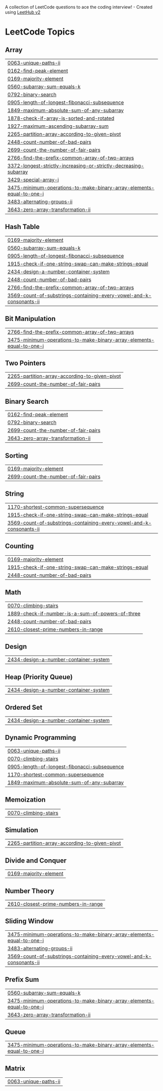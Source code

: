 A collection of LeetCode questions to ace the coding interview! - Created using [LeetHub v2](https://github.com/arunbhardwaj/LeetHub-2.0)
<!---LeetCode Topics Start-->
# LeetCode Topics
## Array
|  |
| ------- |
| [0063-unique-paths-ii](https://github.com/aditya762/Leetcode-Coding-Practice/tree/master/0063-unique-paths-ii) |
| [0162-find-peak-element](https://github.com/aditya762/Leetcode-Coding-Practice/tree/master/0162-find-peak-element) |
| [0169-majority-element](https://github.com/aditya762/Leetcode-Coding-Practice/tree/master/0169-majority-element) |
| [0560-subarray-sum-equals-k](https://github.com/aditya762/Leetcode-Coding-Practice/tree/master/0560-subarray-sum-equals-k) |
| [0792-binary-search](https://github.com/aditya762/Leetcode-Coding-Practice/tree/master/0792-binary-search) |
| [0905-length-of-longest-fibonacci-subsequence](https://github.com/aditya762/Leetcode-Coding-Practice/tree/master/0905-length-of-longest-fibonacci-subsequence) |
| [1849-maximum-absolute-sum-of-any-subarray](https://github.com/aditya762/Leetcode-Coding-Practice/tree/master/1849-maximum-absolute-sum-of-any-subarray) |
| [1878-check-if-array-is-sorted-and-rotated](https://github.com/aditya762/Leetcode-Coding-Practice/tree/master/1878-check-if-array-is-sorted-and-rotated) |
| [1927-maximum-ascending-subarray-sum](https://github.com/aditya762/Leetcode-Coding-Practice/tree/master/1927-maximum-ascending-subarray-sum) |
| [2265-partition-array-according-to-given-pivot](https://github.com/aditya762/Leetcode-Coding-Practice/tree/master/2265-partition-array-according-to-given-pivot) |
| [2448-count-number-of-bad-pairs](https://github.com/aditya762/Leetcode-Coding-Practice/tree/master/2448-count-number-of-bad-pairs) |
| [2699-count-the-number-of-fair-pairs](https://github.com/aditya762/Leetcode-Coding-Practice/tree/master/2699-count-the-number-of-fair-pairs) |
| [2766-find-the-prefix-common-array-of-two-arrays](https://github.com/aditya762/Leetcode-Coding-Practice/tree/master/2766-find-the-prefix-common-array-of-two-arrays) |
| [3372-longest-strictly-increasing-or-strictly-decreasing-subarray](https://github.com/aditya762/Leetcode-Coding-Practice/tree/master/3372-longest-strictly-increasing-or-strictly-decreasing-subarray) |
| [3429-special-array-i](https://github.com/aditya762/Leetcode-Coding-Practice/tree/master/3429-special-array-i) |
| [3475-minimum-operations-to-make-binary-array-elements-equal-to-one-i](https://github.com/aditya762/Leetcode-Coding-Practice/tree/master/3475-minimum-operations-to-make-binary-array-elements-equal-to-one-i) |
| [3483-alternating-groups-ii](https://github.com/aditya762/Leetcode-Coding-Practice/tree/master/3483-alternating-groups-ii) |
| [3643-zero-array-transformation-ii](https://github.com/aditya762/Leetcode-Coding-Practice/tree/master/3643-zero-array-transformation-ii) |
## Hash Table
|  |
| ------- |
| [0169-majority-element](https://github.com/aditya762/Leetcode-Coding-Practice/tree/master/0169-majority-element) |
| [0560-subarray-sum-equals-k](https://github.com/aditya762/Leetcode-Coding-Practice/tree/master/0560-subarray-sum-equals-k) |
| [0905-length-of-longest-fibonacci-subsequence](https://github.com/aditya762/Leetcode-Coding-Practice/tree/master/0905-length-of-longest-fibonacci-subsequence) |
| [1915-check-if-one-string-swap-can-make-strings-equal](https://github.com/aditya762/Leetcode-Coding-Practice/tree/master/1915-check-if-one-string-swap-can-make-strings-equal) |
| [2434-design-a-number-container-system](https://github.com/aditya762/Leetcode-Coding-Practice/tree/master/2434-design-a-number-container-system) |
| [2448-count-number-of-bad-pairs](https://github.com/aditya762/Leetcode-Coding-Practice/tree/master/2448-count-number-of-bad-pairs) |
| [2766-find-the-prefix-common-array-of-two-arrays](https://github.com/aditya762/Leetcode-Coding-Practice/tree/master/2766-find-the-prefix-common-array-of-two-arrays) |
| [3569-count-of-substrings-containing-every-vowel-and-k-consonants-ii](https://github.com/aditya762/Leetcode-Coding-Practice/tree/master/3569-count-of-substrings-containing-every-vowel-and-k-consonants-ii) |
## Bit Manipulation
|  |
| ------- |
| [2766-find-the-prefix-common-array-of-two-arrays](https://github.com/aditya762/Leetcode-Coding-Practice/tree/master/2766-find-the-prefix-common-array-of-two-arrays) |
| [3475-minimum-operations-to-make-binary-array-elements-equal-to-one-i](https://github.com/aditya762/Leetcode-Coding-Practice/tree/master/3475-minimum-operations-to-make-binary-array-elements-equal-to-one-i) |
## Two Pointers
|  |
| ------- |
| [2265-partition-array-according-to-given-pivot](https://github.com/aditya762/Leetcode-Coding-Practice/tree/master/2265-partition-array-according-to-given-pivot) |
| [2699-count-the-number-of-fair-pairs](https://github.com/aditya762/Leetcode-Coding-Practice/tree/master/2699-count-the-number-of-fair-pairs) |
## Binary Search
|  |
| ------- |
| [0162-find-peak-element](https://github.com/aditya762/Leetcode-Coding-Practice/tree/master/0162-find-peak-element) |
| [0792-binary-search](https://github.com/aditya762/Leetcode-Coding-Practice/tree/master/0792-binary-search) |
| [2699-count-the-number-of-fair-pairs](https://github.com/aditya762/Leetcode-Coding-Practice/tree/master/2699-count-the-number-of-fair-pairs) |
| [3643-zero-array-transformation-ii](https://github.com/aditya762/Leetcode-Coding-Practice/tree/master/3643-zero-array-transformation-ii) |
## Sorting
|  |
| ------- |
| [0169-majority-element](https://github.com/aditya762/Leetcode-Coding-Practice/tree/master/0169-majority-element) |
| [2699-count-the-number-of-fair-pairs](https://github.com/aditya762/Leetcode-Coding-Practice/tree/master/2699-count-the-number-of-fair-pairs) |
## String
|  |
| ------- |
| [1170-shortest-common-supersequence](https://github.com/aditya762/Leetcode-Coding-Practice/tree/master/1170-shortest-common-supersequence) |
| [1915-check-if-one-string-swap-can-make-strings-equal](https://github.com/aditya762/Leetcode-Coding-Practice/tree/master/1915-check-if-one-string-swap-can-make-strings-equal) |
| [3569-count-of-substrings-containing-every-vowel-and-k-consonants-ii](https://github.com/aditya762/Leetcode-Coding-Practice/tree/master/3569-count-of-substrings-containing-every-vowel-and-k-consonants-ii) |
## Counting
|  |
| ------- |
| [0169-majority-element](https://github.com/aditya762/Leetcode-Coding-Practice/tree/master/0169-majority-element) |
| [1915-check-if-one-string-swap-can-make-strings-equal](https://github.com/aditya762/Leetcode-Coding-Practice/tree/master/1915-check-if-one-string-swap-can-make-strings-equal) |
| [2448-count-number-of-bad-pairs](https://github.com/aditya762/Leetcode-Coding-Practice/tree/master/2448-count-number-of-bad-pairs) |
## Math
|  |
| ------- |
| [0070-climbing-stairs](https://github.com/aditya762/Leetcode-Coding-Practice/tree/master/0070-climbing-stairs) |
| [1889-check-if-number-is-a-sum-of-powers-of-three](https://github.com/aditya762/Leetcode-Coding-Practice/tree/master/1889-check-if-number-is-a-sum-of-powers-of-three) |
| [2448-count-number-of-bad-pairs](https://github.com/aditya762/Leetcode-Coding-Practice/tree/master/2448-count-number-of-bad-pairs) |
| [2610-closest-prime-numbers-in-range](https://github.com/aditya762/Leetcode-Coding-Practice/tree/master/2610-closest-prime-numbers-in-range) |
## Design
|  |
| ------- |
| [2434-design-a-number-container-system](https://github.com/aditya762/Leetcode-Coding-Practice/tree/master/2434-design-a-number-container-system) |
## Heap (Priority Queue)
|  |
| ------- |
| [2434-design-a-number-container-system](https://github.com/aditya762/Leetcode-Coding-Practice/tree/master/2434-design-a-number-container-system) |
## Ordered Set
|  |
| ------- |
| [2434-design-a-number-container-system](https://github.com/aditya762/Leetcode-Coding-Practice/tree/master/2434-design-a-number-container-system) |
## Dynamic Programming
|  |
| ------- |
| [0063-unique-paths-ii](https://github.com/aditya762/Leetcode-Coding-Practice/tree/master/0063-unique-paths-ii) |
| [0070-climbing-stairs](https://github.com/aditya762/Leetcode-Coding-Practice/tree/master/0070-climbing-stairs) |
| [0905-length-of-longest-fibonacci-subsequence](https://github.com/aditya762/Leetcode-Coding-Practice/tree/master/0905-length-of-longest-fibonacci-subsequence) |
| [1170-shortest-common-supersequence](https://github.com/aditya762/Leetcode-Coding-Practice/tree/master/1170-shortest-common-supersequence) |
| [1849-maximum-absolute-sum-of-any-subarray](https://github.com/aditya762/Leetcode-Coding-Practice/tree/master/1849-maximum-absolute-sum-of-any-subarray) |
## Memoization
|  |
| ------- |
| [0070-climbing-stairs](https://github.com/aditya762/Leetcode-Coding-Practice/tree/master/0070-climbing-stairs) |
## Simulation
|  |
| ------- |
| [2265-partition-array-according-to-given-pivot](https://github.com/aditya762/Leetcode-Coding-Practice/tree/master/2265-partition-array-according-to-given-pivot) |
## Divide and Conquer
|  |
| ------- |
| [0169-majority-element](https://github.com/aditya762/Leetcode-Coding-Practice/tree/master/0169-majority-element) |
## Number Theory
|  |
| ------- |
| [2610-closest-prime-numbers-in-range](https://github.com/aditya762/Leetcode-Coding-Practice/tree/master/2610-closest-prime-numbers-in-range) |
## Sliding Window
|  |
| ------- |
| [3475-minimum-operations-to-make-binary-array-elements-equal-to-one-i](https://github.com/aditya762/Leetcode-Coding-Practice/tree/master/3475-minimum-operations-to-make-binary-array-elements-equal-to-one-i) |
| [3483-alternating-groups-ii](https://github.com/aditya762/Leetcode-Coding-Practice/tree/master/3483-alternating-groups-ii) |
| [3569-count-of-substrings-containing-every-vowel-and-k-consonants-ii](https://github.com/aditya762/Leetcode-Coding-Practice/tree/master/3569-count-of-substrings-containing-every-vowel-and-k-consonants-ii) |
## Prefix Sum
|  |
| ------- |
| [0560-subarray-sum-equals-k](https://github.com/aditya762/Leetcode-Coding-Practice/tree/master/0560-subarray-sum-equals-k) |
| [3475-minimum-operations-to-make-binary-array-elements-equal-to-one-i](https://github.com/aditya762/Leetcode-Coding-Practice/tree/master/3475-minimum-operations-to-make-binary-array-elements-equal-to-one-i) |
| [3643-zero-array-transformation-ii](https://github.com/aditya762/Leetcode-Coding-Practice/tree/master/3643-zero-array-transformation-ii) |
## Queue
|  |
| ------- |
| [3475-minimum-operations-to-make-binary-array-elements-equal-to-one-i](https://github.com/aditya762/Leetcode-Coding-Practice/tree/master/3475-minimum-operations-to-make-binary-array-elements-equal-to-one-i) |
## Matrix
|  |
| ------- |
| [0063-unique-paths-ii](https://github.com/aditya762/Leetcode-Coding-Practice/tree/master/0063-unique-paths-ii) |
<!---LeetCode Topics End-->
